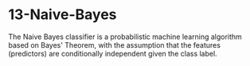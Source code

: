 # 13-Naive-Bayes
The Naive Bayes classifier is a probabilistic machine learning algorithm based on Bayes' Theorem, with the assumption that the features (predictors) are conditionally independent given the class label.
